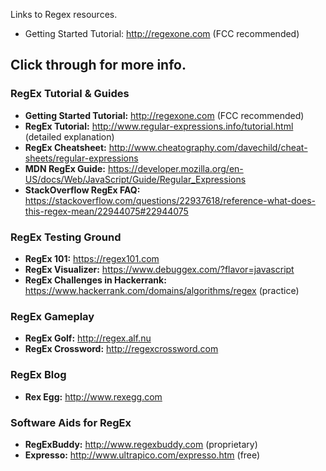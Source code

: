 Links to Regex resources. 

* Getting Started Tutorial: http://regexone.com (FCC recommended)

## Click through for more info.

### RegEx Tutorial & Guides
* **Getting Started Tutorial:** http://regexone.com (FCC recommended)
* **RegEx Tutorial:** http://www.regular-expressions.info/tutorial.html (detailed explanation)
* **RegEx Cheatsheet:** http://www.cheatography.com/davechild/cheat-sheets/regular-expressions
* **MDN RegEx Guide:** https://developer.mozilla.org/en-US/docs/Web/JavaScript/Guide/Regular_Expressions
* **StackOverflow RegEx FAQ:** https://stackoverflow.com/questions/22937618/reference-what-does-this-regex-mean/22944075#22944075

### RegEx Testing Ground
* **RegEx 101:** https://regex101.com
* **RegEx Visualizer:** https://www.debuggex.com/?flavor=javascript
* **RegEx Challenges in Hackerrank:** https://www.hackerrank.com/domains/algorithms/regex (practice)

### RegEx Gameplay
* **RegEx Golf:** http://regex.alf.nu
* **RegEx Crossword:** http://regexcrossword.com

### RegEx Blog
* **Rex Egg:** http://www.rexegg.com

### Software Aids for RegEx
* **RegExBuddy:** http://www.regexbuddy.com (proprietary)
* **Expresso:** http://www.ultrapico.com/expresso.htm (free)
